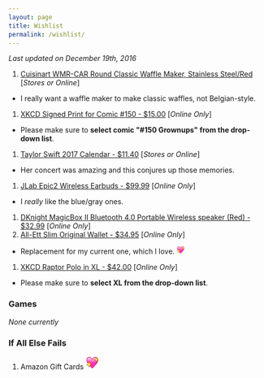 ```yaml
---
layout: page
title: Wishlist
permalink: /wishlist/
---
```


*Last updated on December 19th, 2016*

1. [Cuisinart WMR-CAR Round Classic Waffle Maker, Stainless Steel/Red][waffle-maker] [_Stores or Online_]
  - I really want a waffle maker to make classic waffles, not Belgian-style. 
1. [XKCD Signed Print for Comic #150 - $15.00][xkcd-print] [_Online Only_]
  - Please make sure to **select comic "#150 Grownups" from the drop-down list**.
1. [Taylor Swift 2017 Calendar - $11.40][tswift-calendar] [_Stores or Online_]
  - Her concert was amazing and this conjures up those memories.
1. [JLab Epic2 Wireless Earbuds - $99.99][bluetooth-earbuds] [_Online Only_]
  - I _really_ like the blue/gray ones.
1. [DKnight MagicBox II Bluetooth 4.0 Portable Wireless speaker (Red) - $32.99][bt-speaker] [_Online Only_]
1. [All-Ett Slim Original Wallet - $34.95][all-ett] [_Online Only_]
  - Replacement for my current one, which I love. <img src='/assets/site-heart.webp' width='16' height='16' />
1. [XKCD Raptor Polo in XL - $42.00][xkcd-polo] [_Online Only_]
  - Please make sure to **select XL from the drop-down list**.

### Games

_None currently_

### If All Else Fails

1. Amazon Gift Cards <img src="/assets/site-heart.webp" height="26" width="26" />	

[bluetooth-earbuds]: https://www.amazon.com/Bluetooth-GUARANTEED-waterproof-high-performance-microphone/dp/B01EZ86SLW
[uncharted-4]: https://www.amazon.com/Uncharted-4-Thiefs-End-PlayStation/dp/B00GODZYNA
[all-ett]: https://www.all-ett.com/product/slim-original-wallet/
[bt-speaker]: https://www.amazon.com/gp/product/B018WMG5Y2
[xkcd-print]: https://store.xkcd.com/products/signed-prints
[xkcd-polo]: https://store.xkcd.com/products/raptor-polo
[tswift-calendar]: https://www.amazon.com/gp/product/1465057358
[waffle-maker]: https://www.amazon.com/Cuisinart-WMR-CAR-Classic-Waffle-Stainless/dp/B016B40RME
